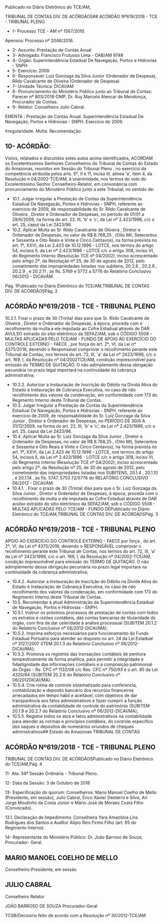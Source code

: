 Publicado  no  Diário Eletrônico do TCE/AM,

TRIBUNAL DE CONTAS DIV. DE  ACÓRDÃOS## ACÓRDÃO Nº619/2018 - TCE - TRIBUNAL PLENO

- 1- Processo TCE - AM nº 1567/2010.

Apensos: Processo nº  2046/2016.

- 2- Assunto: Prestação de Contas Anual
- 3- Advogado: Francisco Frutuoso Lima - OAB/AM 9748
- 4- Órgão: Superintendência Estadual De Navegação, Portos e Hidrovias - SNPH
- 5- Exercício: 2009
- 6- Responsável: Luiz Gonzaga  da Silva Junior (Ordenador de Despesa), Rildo Cavalcante de Oliveira (Ordenador de Despesa)
- 7- Unidade Técnica: DICAI/AM
- 8- Pronunciamento  do Ministério  Público  junto  ao Tribunal  de  Contas: Parecer  nº 803/2018-DMP, Dr. Ruy Marcelo Alencar de Mendonça, Procurador de Contas.
- 9- Relator: Conselheiro Julio Cabral.

EMENTA : Prestação de Contas Anual. Superintendência Estadual De Navegação, Portos e Hidrovias - SNPH. Exercício de 2009.

Irregularidade. Multa. Recomendação.

## 10-  ACÓRDÃO:

Vistos, relatados e discutidos estes autos acima identificados, ACORDAM os Excelentíssimos Senhores Conselheiros do Tribunal de Contas do Estado do Amazonas, reunidos em Sessão do Tribunal Pleno , no exercício da competência atribuída pelos arts. 5º, II e 11, inciso III, alínea 'a', item 4, da Resolução n.04/2002-TCE/AM, à unanimidade, nos termos do voto do Excelentíssimo Senhor Conselheiro-Relator, em consonância com pronunciamento do Ministério Público junto a este Tribunal, no sentido de:

- 10.1. Julgar irregular a Prestação de Contas da Superintendência Estadual De Navegação, Portos e  Hidrovias - SNPH, referente  ao exercício de 2009, de responsabilidade do Sr. Rildo Cavalcante de Oliveira , Diretor e Ordenador de Despesas, no período de 01/01 a 29/6/2009, na forma do art. 22, III, 'b' e 'c', da Lei nº 2.423/1996, c/c o art. 25, caput da Lei 2423/96.
- 10.2.  Aplicar Multa ao Sr. Rildo Cavalcante de Oliveira , Diretor e Ordenador de Despesas, no valor de R$ 8.768,25 , (Oito Mil, Setecentos e Sessenta e  Oito  Reais  e  Vinte  e  Cinco Centavos),  na  forma  prevista  no  art.  1º, XXVI,  da  Lei  2.423  de  10.12.1996  -  LOTCE,  nos  termos  do  artigo  54, incisos II, da Lei nº 2.423/1996  - LOTCE c/c o artigo 308, inciso VI, do Regimento  Interno  (Resolução  TCE  nº  04/2002),  inciso  acrescentado pelo  artigo  2º,  da  Resolução  nº  25,  de  30  de  agosto  de  2012,  pelo cometimento  das  impropriedades  listadas  nos subitens, 20.2.6 , 20.2.8 , 20.2.9 , e 20.2.11 ,  às fls.  5769  e  5772 a 5776 do Relatório Conclusivo 06/2012 - DICAI/AM.

Pág. 1Publicado  no  Diário Eletrônico do TCE/AM,TRIBUNAL DE CONTAS DIV. DE  ACÓRDÃOSPág. 2

## ACÓRDÃO Nº619/2018 - TCE - TRIBUNAL PLENO

10.2.1. Fixar o prazo de 30 (Trinta) dias para que Sr. Rildo Cavalcante de Oliveira , Diretor e Ordenador de Despesas, à época, proceda com o recolhimento da multa a ele imputada ao Cofre Estadual através de DAR AVULSO extraído do sítio eletrônico da SEFAZ/AM, sob o CÓDIGO 5508 -MULTAS  APLICADAS  PELO  TCE/AM  -  FUNDO  DE  APOIO  AO EXERCÍCIO DO CONTROLE EXTERNO - FAECE , por força do art. 2º, VI, da Lei nº 4375/2016, devendo o Responsável comprovar o recolhimento perante este Tribunal de Contas, nos termos do art. 72, III, 'a'  da  Lei  nº  2423/1996,  c/c  o  art.  169,  I,  da  Resolução  nº  04/2002TCE/AM, condição imprescindível para emissão do TERMO  DE QUITAÇÃO. O não adimplemento dessa obrigação pecuniária no prazo legal importará na continuidade da cobrança administrativa;

- 10.2.2. Autorizar a  Instauração de  Inscrição do Débito na Dívida Ativa do  Estado  e  Instauração  de  Cobrança  Executiva,  no  caso  de  não recolhimento dos valores da condenação, em conformidade com 173 do Regimento Interno deste Tribunal de Contas.
- 10.3. Julgar Irregular a Prestação de Contas da Superintendência Estadual De Navegação, Portos e  Hidrovias - SNPH, referente  ao exercício de 2009,  de  responsabilidade  do Sr. Luiz  Gonzaga  da  Silva  Junior , Diretor e Ordenador de Despesas, no PERÍODO DE 30/6 A 31/12/2009, na forma do art. 22,  III, 'b'  e 'c', da Lei nº 2.423/1996, c/c o art. 25, caput da Lei 2423/96.
- 10.4.  Aplicar Multa ao Sr. Luiz  Gonzaga  da  Silva  Junior , Diretor e Ordenador de Despesas, no valor de R$ 8.768,25 , (Oito Mil, Setecentos e Sessenta e Oito Reais e Vinte e Cinco Centavos), na forma prevista no art. 1º, XXVI, da Lei 2.423 de 10.12.1996 - LOTCE, nos termos do artigo 54, incisos II, da Lei nº 2.423/1996 - LOTCE c/c o artigo 308, inciso VI, do Regimento Interno (Resolução TCE nº 04/2002), inciso acrescentado pelo  artigo  2º,  da  Resolução  nº  25,  de  30  de  agosto  de  2012,  pelo cometimento das impropriedades listadas nos SUBITENS, 20.1.4 , 20.1.10 , e 20.1.14 , às fls. 5747, 5753 72/5776  do  RELATÓRIO CONCLUSIVO 06/2012 - DICAI/AM.
- 10.4.1. . Fixar o prazo de 30 (Trinta) dias para que o Sr. Luiz Gonzaga da Silva Junior ,  Diretor  e  Ordenador  de Despesas, à época, proceda com o recolhimento da multa a ele imputada ao Cofre Estadual através de  DAR  avulso  extraído  do  sítio  eletrônico  da  SEFAZ/AM,  sob  o CÓDIGO 5508  -  MULTAS  APLICADAS  PELO  TCE/AM  -  FUNDO  DEPublicado  no  Diário Eletrônico do TCE/AM,TRIBUNAL DE CONTAS DIV. DE  ACÓRDÃOSPág. 3

## ACÓRDÃO Nº619/2018 - TCE - TRIBUNAL PLENO

APOIO AO EXERCÍCIO DO CONTROLE EXTERNO - FAECE por força , do art. 2º, VI, da Lei nº 4375/2016,  devendo  o  RESPONSÁVEL comprovar o recolhimento perante este Tribunal de Contas, nos termos do art. 72, III, 'a' da Lei nº 2423/1996, c/c o art. 169, I, da Resolução nº 04/2002-TCE/AM, condição imprescindível para emissão do TERMO DE QUITAÇÃO. O não adimplemento dessa obrigação pecuniária no prazo legal importará na continuidade da cobrança administrativa;

- 10.4.2. Autorizar a  Instauração de Inscrição do Débito na Dívida Ativa do  Estado  e  Instauração  de  Cobrança  Executiva,  no  caso  de  não recolhimento dos valores da condenação, em conformidade com 173 do Regimento Interno deste Tribunal de Contas.
- 10.5.  Recomendar à  atual  Administração  da  Superintendência  Estadual  de Navegação, Portos e Hidrovias - SNPH:
- 10.5.1. Instruir os próximos processos de prestação de contas com todos os extratos e razões contábeis, das contas bancarias de titularidade do órgão,  com  fins  de  dar  celeridade  à  análise  processual  (SUBITEM 20.1.2 do Relatório Conclusivo nº 06/2012-DICAI/MA);
- 10.5.2. Imprima  esforços  necessários  para  funcionamento  do  Fundo Estadual Portuário para atender ao disposto no art. 24 da Lei Estadual nº 3127/2007 (ITEM 20.1.3 do Relatório Conclusivo nº 06/2012-DICAI/MA);
- 10.5.3. Promova  os  registros  das  transações  contábeis  de  penhora tempestivamente  de  forma  analítica, para permitir a integridade e fidedignidade das informações contábeis e a composição patrimonial do Órgão - Rs. CFC nº 1132/08 c/c Res. CFC nº 750/93 e o art. 85 da Lei 4320/64 (SUBITEM 20.2.6 do Relatório Conclusivo nº 06/2012DICAI/MA).
- 10.5.4. Crie rotina de controle sistematizado para conferencia, contabilização e deposito bancário dos recursos financeiros arrecadados em tempo hábil e aceitável, com objetivos de dar transparência aos fatos administrativos e fazer cumprir a função administrativa da contabilidade de controle do patrimônio (SUBITEM 20.1.9 e 20.2.7 do Relatório Conclusivo nº 06/2012-DICAI/MA);
- 10.5.5. Registre  todos  os  atos  e  fatos  administrativos  na  contabilidade para  atender  as  normas  e  princípios  contábeis,  do  controle  específico dos saques e depósitos de numerários oriundos de cheques administrativos## Estado do Amazonas TRIBUNAL DE CONTAS

## ACÓRDÃO Nº619/2018 - TCE - TRIBUNAL PLENO

TRIBUNAL DE CONTAS DIV. DE  ACÓRDÃOSPublicado  no  Diário Eletrônico do TCE/AM,Pág. 4

11-  Ata: 34ª Sessão Ordinária - Tribunal Pleno.

12-  Data da Sessão: 3 de Outubro de 2018

13-  Especificação do quorum: Conselheiros: Mario Manoel Coelho de Mello (Presidente,  em  sessão),  Julio  Cabral,  Érico  Xavier  Desterro  e  Silva,  Ari  Jorge Moutinho da Costa Júnior e Mário José de Moraes Costa Filho (Convocado).

13.1. Declaração  de  Impedimento: Conselheira  Yara  Amazônia  Lins  Rodrigues  dos Santos e Auditor Alípio Reis Firmo Filho (art. 65 do Regimento Interno).

14-  Representante do Ministério Público: Dr. João Barroso de Souza, Procurador- Geral.

## MARIO MANOEL COELHO DE MELLO

Conselheiro-Presidente, em sessão

## JULIO CABRAL

Conselheiro Relator

JOÃO BARROSO DE SOUZA Procurador-Geral

TCSB/Decisório feito de acordo com a Resolução nº 30/2012-TCE/AM